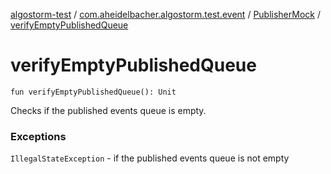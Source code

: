 [algostorm-test](../../index.md) / [com.aheidelbacher.algostorm.test.event](../index.md) / [PublisherMock](index.md) / [verifyEmptyPublishedQueue](.)

# verifyEmptyPublishedQueue

`fun verifyEmptyPublishedQueue(): Unit`

Checks if the published events queue is empty.

### Exceptions

`IllegalStateException` - if the published events queue is not empty